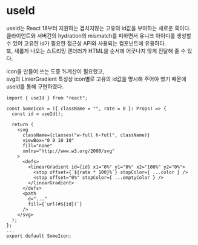 # useId

useId는 React 18부터 지원하는 겹치지않는 고유의 id값을 부여하는 새로운 훅이다.       
클라이언트와 서버간의 hydration의 mismatch를 피하면서 유니크 아이디를 생성할 수 있어 고유한 id가 필요한 접근성 API와 사용되는 컴포넌트에 유용하다.          
또, 새롭게 나오는 스트리밍 렌더러가 HTML을 순서에 어긋나지 않게 전달해 줄 수 있다.     

icon을 만들어 쓰는 도중 %계산이 필요했고,    
svg의 LinierGradient 특성상 icon별로 고유의 id값을 명시해 주어야 했기 때문에 useId를 통해 구현하였다.     


```tsx
import { useId } from "react";

const SomeIcon = ({ className = "", rate = 0 }: Props) => {
  const id = useId();

  return (
    <svg
      className={classes("w-full h-full", className)}
      viewBox="0 0 10 10"
      fill="none"
      xmlns="http://www.w3.org/2000/svg"
    >
      <defs>
        <linearGradient id={id} x1="0%" y1="0%" x2="100%" y2="0%">
          <stop offset={`${rate * 100}%`} stopColor={ ...color } />
          <stop offset="0%" stopColor={ ...emptyColor } />
        </linearGradient>
      </defs>
      <path
        d="..."
        fill={`url(#${id})`}
      />
    </svg>
  );
};
...
export default SomeIcon;

```
